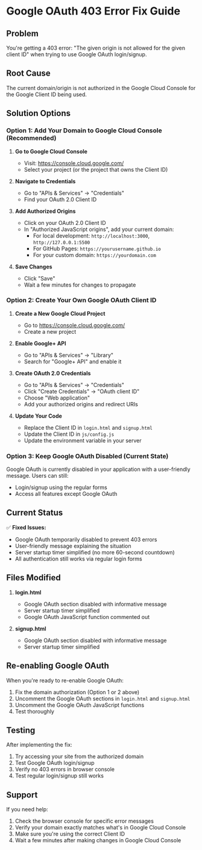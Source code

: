 # Google OAuth 403 Error Fix Guide

## Problem
You're getting a 403 error: "The given origin is not allowed for the given client ID" when trying to use Google OAuth login/signup.

## Root Cause
The current domain/origin is not authorized in the Google Cloud Console for the Google Client ID being used.

## Solution Options

### Option 1: Add Your Domain to Google Cloud Console (Recommended)

1. **Go to Google Cloud Console**
   - Visit: https://console.cloud.google.com/
   - Select your project (or the project that owns the Client ID)

2. **Navigate to Credentials**
   - Go to "APIs & Services" → "Credentials"
   - Find your OAuth 2.0 Client ID

3. **Add Authorized Origins**
   - Click on your OAuth 2.0 Client ID
   - In "Authorized JavaScript origins", add your current domain:
     - For local development: `http://localhost:3000`, `http://127.0.0.1:5500`
     - For GitHub Pages: `https://yourusername.github.io`
     - For your custom domain: `https://yourdomain.com`

4. **Save Changes**
   - Click "Save"
   - Wait a few minutes for changes to propagate

### Option 2: Create Your Own Google OAuth Client ID

1. **Create a New Google Cloud Project**
   - Go to https://console.cloud.google.com/
   - Create a new project

2. **Enable Google+ API**
   - Go to "APIs & Services" → "Library"
   - Search for "Google+ API" and enable it

3. **Create OAuth 2.0 Credentials**
   - Go to "APIs & Services" → "Credentials"
   - Click "Create Credentials" → "OAuth client ID"
   - Choose "Web application"
   - Add your authorized origins and redirect URIs

4. **Update Your Code**
   - Replace the Client ID in `login.html` and `signup.html`
   - Update the Client ID in `js/config.js`
   - Update the environment variable in your server

### Option 3: Keep Google OAuth Disabled (Current State)

Google OAuth is currently disabled in your application with a user-friendly message. Users can still:
- Login/signup using the regular forms
- Access all features except Google OAuth

## Current Status

✅ **Fixed Issues:**
- Google OAuth temporarily disabled to prevent 403 errors
- User-friendly message explaining the situation
- Server startup timer simplified (no more 60-second countdown)
- All authentication still works via regular login forms

## Files Modified

1. **login.html**
   - Google OAuth section disabled with informative message
   - Server startup timer simplified
   - Google OAuth JavaScript function commented out

2. **signup.html**
   - Google OAuth section disabled with informative message
   - Server startup timer simplified

## Re-enabling Google OAuth

When you're ready to re-enable Google OAuth:

1. Fix the domain authorization (Option 1 or 2 above)
2. Uncomment the Google OAuth sections in `login.html` and `signup.html`
3. Uncomment the Google OAuth JavaScript functions
4. Test thoroughly

## Testing

After implementing the fix:
1. Try accessing your site from the authorized domain
2. Test Google OAuth login/signup
3. Verify no 403 errors in browser console
4. Test regular login/signup still works

## Support

If you need help:
1. Check the browser console for specific error messages
2. Verify your domain exactly matches what's in Google Cloud Console
3. Make sure you're using the correct Client ID
4. Wait a few minutes after making changes in Google Cloud Console
